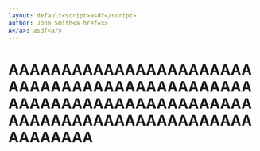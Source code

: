 ```yaml
---
layout: default<script>asdf</script>
author: John Smith<a href=x>
A</a>: asdf<a/>
---
```



# AAAAAAAAAAAAAAAAAAAAAAAAAAAAAAAAAAAAAAAAAAAAAAAAAAAAAAAAAAAAAAAAAAAAAAAAAAAAAAAAAAAAAAAAAAAAAAAAAAAA
